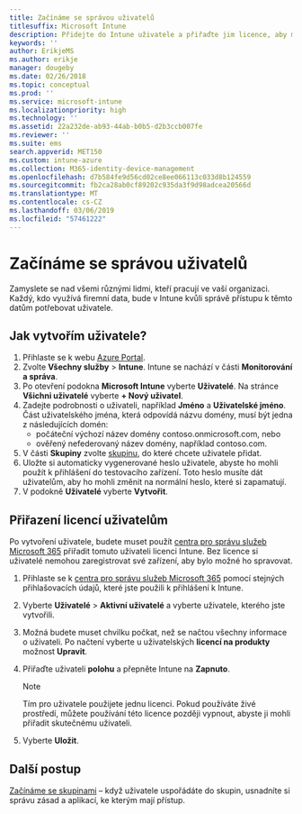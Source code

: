 ```yaml
---
title: Začínáme se správou uživatelů
titlesuffix: Microsoft Intune
description: Přidejte do Intune uživatele a přiřaďte jim licence, aby měli přístup k prostředkům společnosti z mobilních zařízení.
keywords: ''
author: ErikjeMS
ms.author: erikje
manager: dougeby
ms.date: 02/26/2018
ms.topic: conceptual
ms.prod: ''
ms.service: microsoft-intune
ms.localizationpriority: high
ms.technology: ''
ms.assetid: 22a232de-ab93-44ab-b0b5-d2b3ccb007fe
ms.reviewer: ''
ms.suite: ems
search.appverid: MET150
ms.custom: intune-azure
ms.collection: M365-identity-device-management
ms.openlocfilehash: d7b584fe9d56cd02ce8ee066113c033d8b124559
ms.sourcegitcommit: fb2ca28ab0cf89202c935da3f9d98adcea20566d
ms.translationtype: MT
ms.contentlocale: cs-CZ
ms.lasthandoff: 03/06/2019
ms.locfileid: "57461222"
---
```

# <a name="get-started-managing-users"></a>Začínáme se správou uživatelů

Zamyslete se nad všemi různými lidmi, kteří pracují ve vaší organizaci. Každý, kdo využívá firemní data, bude v Intune kvůli správě přístupu k těmto datům potřebovat uživatele.

## <a name="how-do-i-create-a-user"></a>Jak vytvořím uživatele?

1. Přihlaste se k webu [Azure Portal](https://portal.azure.com).
2. Zvolte **Všechny služby** > **Intune**. Intune se nachází v části **Monitorování a správa**.
3. Po otevření podokna **Microsoft Intune** vyberte **Uživatelé**. Na stránce **Všichni uživatelé** vyberte **+ Nový uživatel**.
4. Zadejte podrobnosti o uživateli, například **Jméno** a **Uživatelské jméno**. Část uživatelského jména, která odpovídá názvu domény, musí být jedna z následujících domén:
    - počáteční výchozí název domény contoso.onmicrosoft.com, nebo
    - ověřený nefederovaný název domény, například contoso.com.
5. V části **Skupiny** zvolte [skupinu](get-started-groups.md), do které chcete uživatele přidat.
6. Uložte si automaticky vygenerované heslo uživatele, abyste ho mohli použít k přihlášení do testovacího zařízení. Toto heslo musíte dát uživatelům, aby ho mohli změnit na normální heslo, které si zapamatují.
7. V podokně **Uživatelé** vyberte **Vytvořit**.

## <a name="assigning-licenses-to-users"></a>Přiřazení licencí uživatelům

Po vytvoření uživatele, budete muset použít [centra pro správu služeb Microsoft 365](http://go.microsoft.com/fwlink/p/?LinkId=698854) přiřadit tomuto uživateli licenci Intune. Bez licence si uživatelé nemohou zaregistrovat své zařízení, aby bylo možné ho spravovat.

1. Přihlaste se k [centra pro správu služeb Microsoft 365](http://go.microsoft.com/fwlink/p/?LinkId=698854) pomocí stejných přihlašovacích údajů, které jste použili k přihlášení k Intune.
2. Vyberte **Uživatelé** > **Aktivní uživatelé** a vyberte uživatele, kterého jste vytvořili.
3. Možná budete muset chvilku počkat, než se načtou všechny informace o uživateli. Po načtení vyberte u uživatelských **licencí na produkty** možnost **Upravit**.
4. Přiřaďte uživateli **polohu** a přepněte Intune na **Zapnuto**.

   > [!NOTE]
   > Tím pro uživatele použijete jednu licenci. Pokud používáte živé prostředí, můžete používání této licence později vypnout, abyste ji mohli přiřadit skutečnému uživateli.

5. Vyberte **Uložit**.

## <a name="next-steps"></a>Další postup

[Začínáme se skupinami](get-started-groups.md) – když uživatele uspořádáte do skupin, usnadníte si správu zásad a aplikací, ke kterým mají přístup.

